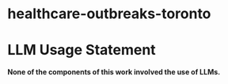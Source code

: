 # healthcare-outbreaks-toronto

# LLM Usage Statement

**None of the components of this work involved the use of LLMs.**
